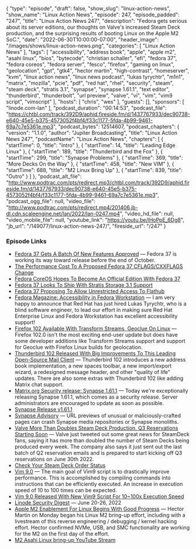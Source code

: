{
  "type": "episode",
  "draft": false,
  "show_slug": "linux-action-news",
  "show_name": "Linux Action News",
  "episode": 247,
  "episode_padded": "247",
  "title": "Linux Action News 247",
  "description": "Fedora gets serious about its server editions, our thoughts on Valve's increased Steam Deck production, and the surprising results of booting Linux on the Apple M2 SoC.",
  "date": "2022-06-30T10:00:00-07:00",
  "header_image": "/images/shows/linux-action-news.png",
  "categories": [
    "Linux Action News"
  ],
  "tags": [
    "accessibility",
    "address book",
    "apple",
    "apple m2",
    "asahi linux",
    "bios",
    "bytecode",
    "christian schaller",
    "efi",
    "fedora 37",
    "fedora coreos",
    "fedora server",
    "fesco",
    "firefox",
    "gaming on linux",
    "geolocation",
    "gpt",
    "gtk4",
    "hector martin",
    "high-contrast",
    "homeserver",
    "kvm",
    "linux action news",
    "linux news podcast",
    "lukas tyrychtr",
    "m1n1",
    "matrix",
    "mozilla",
    "pcie",
    "pdf",
    "red hat",
    "rhel",
    "security",
    "steam",
    "steam deck",
    "stratis 3.1",
    "synapse",
    "synapse 1.61.1",
    "text editor",
    "thunderbird",
    "thunderbolt",
    "url preview",
    "valve",
    "vi",
    "vim",
    "vim9 script",
    "vimscript"
  ],
  "hosts": [
    "chris",
    "wes"
  ],
  "guests": [],
  "sponsors": [
    "linode.com-lan"
  ],
  "podcast_duration": "00:14:53",
  "podcast_file": "https://chtbl.com/track/392D9/aphid.fireside.fm/d/1437767933/dec90738-e640-45e5-b375-4573052f4bf4/f33c1177-5fda-4b99-9461-69a7c7e5361e.mp3",
  "podcast_bytes": 12514607,
  "podcast_chapters": {
    "version": "1.1.0",
    "author": "Jupiter Broadcasting",
    "title": "Linux Action News 247",
    "podcastName": "Linux Action News",
    "chapters": [
      {
        "startTime": 0,
        "title": "Intro"
      },
      {
        "startTime": 14,
        "title": "Leading Edge Linux"
      },
      {
        "startTime": 189,
        "title": "Thunderbird and the Fox"
      },
      {
        "startTime": 299,
        "title": "Synapse Problems"
      },
      {
        "startTime": 369,
        "title": "More Decks On the Way"
      },
      {
        "startTime": 458,
        "title": "New VIM"
      },
      {
        "startTime": 688,
        "title": "M2 Linux Bring Up"
      },
      {
        "startTime": 839,
        "title": "Outro"
      }
    ]
  },
  "podcast_alt_file": "http://www.podtrac.com/pts/redirect.mp3/chtbl.com/track/392D9/aphid.fireside.fm/d/1437767933/dec90738-e640-45e5-b375-4573052f4bf4/f33c1177-5fda-4b99-9461-69a7c7e5361e.mp3",
  "podcast_ogg_file": null,
  "video_file": "http://www.podtrac.com/pts/redirect.mp4/201406.jb-dl.cdn.scaleengine.net/lan/2022/lan-0247.mp4",
  "video_hd_file": null,
  "video_mobile_file": null,
  "youtube_link": "https://youtu.be/lHoPpE_6Dg8",
  "jb_url": "/149077/linux-action-news-247/",
  "fireside_url": "/247"
}


### Episode Links

  * [Fedora 37 Gets A Batch Of New Features Approved](https://www.phoronix.com/scan.php?page=news_item&px=Fedora-37-More-Features "Fedora 37 Gets A Batch Of New Features Approved") — Fedora 37 is working its way toward release before the end of October.
  * [The Performance Cost To A Proposed Fedora 37 CFLAGS/CXXFLAGS Change](https://www.phoronix.com/scan.php?page=article&item=fedora-frame-pointer&num=1 "The Performance Cost To A Proposed Fedora 37 CFLAGS/CXXFLAGS Change")
  * [Fedora CoreOS Hopes To Become An Official Edition With Fedora 37](https://www.phoronix.com/scan.php?page=news_item&px=Fedora-CoreOS-Promotion-Hopes "Fedora CoreOS Hopes To Become An Official Edition With Fedora 37")
  * [Fedora 37 Looks To Ship With Stratis Storage 3.1 Support](https://www.phoronix.com/scan.php?page=news_item&px=Fedora-37-Stratis-3.1-Plan "Fedora 37 Looks To Ship With Stratis Storage 3.1 Support")
  * [Fedora 37 Proposing To Allow Unrestricted Access To Flathub](https://www.phoronix.com/scan.php?page=news_item&px=Fedora-37-Unfiltered-Flathubs "Fedora 37 Proposing To Allow Unrestricted Access To Flathub")
  * [Fedora Magazine: Accessibility in Fedora Workstation](https://fedoramagazine.org/accessibility-in-fedora-workstation/ "Fedora Magazine: Accessibility in Fedora Workstation") — I am very happy to announce that Red Hat has just hired Lukas Tyrychtr, who is a blind software engineer, to lead our effort in making sure Red Hat Enterprise Linux and Fedora Workstation has excellent accessibility support!
  * [Firefox 102 Available With Transform Streams, Geoclue On Linux](https://www.phoronix.com/scan.php?page=news_item&px=Firefox-102-Download "Firefox 102 Available With Transform Streams, Geoclue On Linux") — Firefox 102.0 isn't the most exciting end-user update but does have some developer additions like Transform Streams support and support for Geoclue with Firefox Linux builds for geolocation.
  * [Thunderbird 102 Released With Big Improvements To This Leading Open-Source Mail Client](https://www.phoronix.com/scan.php?page=news_item&px=Thunderbird-102-Released "Thunderbird 102 Released With Big Improvements To This Leading Open-Source Mail Client") — Thunderbird 102 introduces a new address book implementation, a new spaces toolbar, a new import/export wizard, a redesigned message header, and other "quality of life" updates. There are also some extras with Thunderbird 102 like adding Matrix chat support.
  * [Matrix.org Security release: Synapse 1.61.1](https://matrix.org/blog/2022/06/28/security-release-synapse-1-61-1 "Matrix.org Security release: Synapse 1.61.1") — Today we're exceptionally releasing Synapse 1.61.1, which comes as a security release. Server administrators are encouraged to update as soon as possible.
  * [Synapse Release v1.61.1](https://github.com/matrix-org/synapse/releases/tag/v1.61.1 "Synapse Release v1.61.1")
  * [Synapse Advisory](https://github.com/matrix-org/synapse/security/advisories/GHSA-22p3-qrh9-cx32 "Synapse Advisory") — URL previews of unusual or maliciously-crafted pages can crash Synapse media repositories or Synapse monoliths.
  * [Valve More Than Doubles Steam Deck Production, Q3 Reservations Starting Soon](https://www.tomshardware.com/news/valve-more-than-doubles-steam-deck-production "Valve More Than Doubles Steam Deck Production, Q3 Reservations Starting Soon") — Valve just tweeted out some great news for SteamDeck fans, saying it has more than doubled the number of Steam Decks being produced every week. The company also says it just sent out the last batch of Q2 reservation emails and is prepared to start kicking off Q3 reservations on June 30th 2022.
  * [Check Your Steam Deck Order Status](http://store.steampowered.com/steamdeck "Check Your Steam Deck Order Status")
  * [Vim 9.0](https://www.vim.org/vim90.php "Vim 9.0") — The main goal of Vim9 script is to drastically improve performance. This is accomplished by compiling commands into instructions that can be efficiently executed. An increase in execution speed of 10 to 100 times can be expected.
  * [Vim 9.0 Released With New Vim9 Script For 10~100x Execution Speed](https://www.phoronix.com/scan.php?page=news_item&px=Vim-9.0-Released "Vim 9.0 Released With New Vim9 Script For 10~100x Execution Speed")
  * [Linode Security Digest](https://www.linode.com/blog/security/linode-security-digest-panchan-malware-lelastic-vulnerability/ "Linode Security Digest") — June 20-26, 2022
  * [Apple M2 Enablement For Linux Begins With Good Progress](https://www.phoronix.com/scan.php?page=news_item&px=Apple-M2-Linux-Starts "Apple M2 Enablement For Linux Begins With Good Progress") — Hector Martin on Monday began his Linux M2 bring-up effort, including with a livestream of this reverse engineering / debugging / kernel hacking effort. Hector confirmed NVMe, USB, and SMC functionality are working for the M2 on the first day of the effort.
  * [M2 Asahi Linux bring-up YouTube Stream](https://www.youtube.com/watch?v=SidIJkC5YN0 "M2 Asahi Linux bring-up YouTube Stream")


